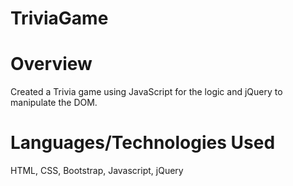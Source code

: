 # TriviaGame




# Overview

Created a Trivia game using JavaScript for the logic and jQuery to manipulate the DOM. 


# Languages/Technologies Used

HTML, CSS, Bootstrap, Javascript, jQuery


